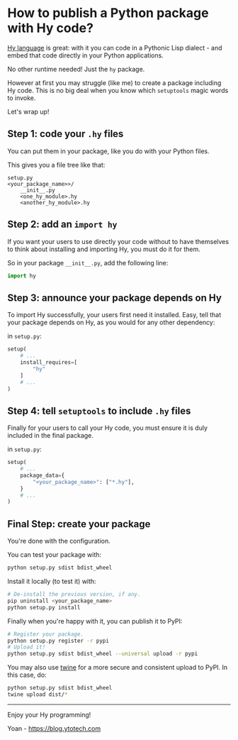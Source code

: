 # How to publish a Python package with Hy code?

[Hy language](https://hylang.org) is great: with it you can code in a Pythonic Lisp dialect - and
embed that code directly in your Python applications.

No other runtime needed! Just the `hy` package.

However at first you may struggle (like me) to create a package including Hy code.
This is no big deal when you know which `setuptools` magic words to invoke.

Let's wrap up!

## Step 1: code your `.hy` files

You can put them in your package, like you do with your Python files.

This gives you a file tree like that:

```
setup.py
<your_package_name>>/
	__init__.py
	<one_hy_module>.hy
	<another_hy_module>.hy
```

## Step 2: add an `import hy`

If you want your users to use directly your code without to have themselves
to think about installing and importing Hy, you must do it for them.

So in your package `__init__.py`, add the following line:

```python
import hy
```

## Step 3: announce your package depends on Hy

To import Hy successfully, your users first need it installed.
Easy, tell that your package depends on Hy, as you would for any other dependency:

in `setup.py`:
```python
setup(
	# ...
	install_requires=[
		"hy"
	]
	# ...
)
```

## Step 4: tell `setuptools` to include `.hy` files

Finally for your users to call your Hy code, you must ensure it is duly included
in the final package.

in `setup.py`:
```python
setup(
	# ...
	package_data={
		"<your_package_name>": ["*.hy"],
	}
	# ...
)
```

## Final Step: create your package

You're done with the configuration.

You can test your package with:
```sh
python setup.py sdist bdist_wheel
```

Install it locally (to test it) with:
```sh
# De-install the previous version, if any.
pip uninstall <your_package_name>
python setup.py install
```

Finally when you're happy with it, you can publish it to PyPI:
```sh
# Register your package.
python setup.py register -r pypi
# Upload it!
python setup.py sdist bdist_wheel --universal upload -r pypi
```

You may also use [twine](https://github.com/pypa/twine) for a more secure and consistent
upload to PyPI. In this case, do:

```sh
python setup.py sdist bdist_wheel
twine upload dist/*
```

----------------------------------

Enjoy your Hy programming!

Yoan - https://blog.ytotech.com
